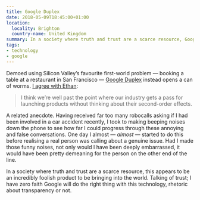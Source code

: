 ```yaml
---
title: Google Duplex
date: 2018-05-09T18:45:00+01:00
location:
  locality: Brighton
  country-name: United Kingdom
summary: In a society where truth and trust are a scarce resource, Google introduce an incredibly foolish product.
tags:
- technology
- google
---
```

Demoed using Silicon Valley’s favourite first-world problem — booking a table at a restaurant in San Francisco — [Google Duplex](https://ai.googleblog.com/2018/05/duplex-ai-system-for-natural-conversation.html) instead opens a can of worms. [I agree with Ethan](https://ethanmarcotte.com/wrote/kumiho/):

> I think we’re well past the point where our industry gets a pass for launching products without thinking about their second-order effects.

A related anecdote. Having received far too many robocalls asking if I had been involved in a car accident recently, I took to making beeping noises down the phone to see how far I could progress through these annoying and false conversations. One day I almost — *almost* — started to do this before realising a real person was calling about a genuine issue. Had I made those funny noises, not only would I have been deeply embarrassed, it would have been pretty demeaning for the person on the other end of the line.

In a society where truth and trust are a scarce resource, this appears to be an incredibly foolish product to be bringing into the world. Talking of trust; I have zero faith Google will do the right thing with this technology, rhetoric about transparency or not.
